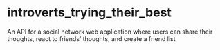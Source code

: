 # introverts_trying_their_best
An API for a social network web application where users can share their thoughts, react to friends’ thoughts, and create a friend list

